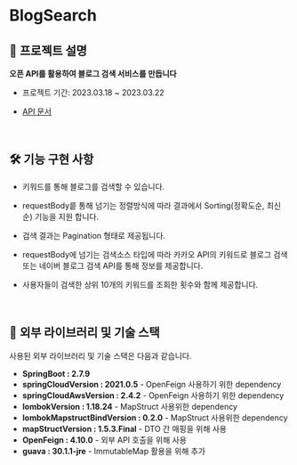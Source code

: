 # BlogSearch


## :information_desk_person: 프로젝트 설명

<b> 오픈 API를 활용하여 블로그 검색 서비스를 만듭니다 </b> 

* 프로젝트 기간: 2023.03.18 ~ 2023.03.22

* [API 문서](https://www.notion.so/db9403a0f49d43cbbb70a8de9930415b?pvs=4)</b>

<br>

## 🛠 기능 구현 사항
  - 키워드를 통해 블로그를 검색할 수 있습니다.
  
  - requestBody릍 통해 넘기는 정렬방식에 따라 결과에서 Sorting(정확도순, 최신순) 기능을 지원 합니다.
  
  - 검색 결과는 Pagination 형태로 제공됩니다.
  
  - requestBody에 넘기는 검색소스 타입에 따라 카카오 API의 키워드로 블로그 검색 또는 네이버 블로그 검색 API를 통해 정보를 제공합니다.
  
  - 사용자들이 검색한 상위 10개의 키워드를 조회한 횟수와 함께 제공합니다. 



<br>

## :blue_book: 외부 라이브러리 및 기술 스택

사용된 외부 라이브러리 및 기술 스택은 다음과 같습니다.

- **SpringBoot : 2.7.9** 
- **springCloudVersion : 2021.0.5** - OpenFeign 사용하기 위한 dependency
- **springCloudAwsVersion : 2.4.2** - OpenFeign 사용하기 위한 dependency
- **lombokVersion : 1.18.24** - MapStruct 사용위한 dependency
- **lombokMapstructBindVersion : 0.2.0** - MapStruct 사용위한 dependency
- **mapStructVersion : 1.5.3.Final** - DTO 간 매핑을 위해 사용
- **OpenFeign : 4.10.0** - 외부 API 호출을 위해 사용
- **guava : 30.1.1-jre** - ImmutableMap 활용을 위해 추가
